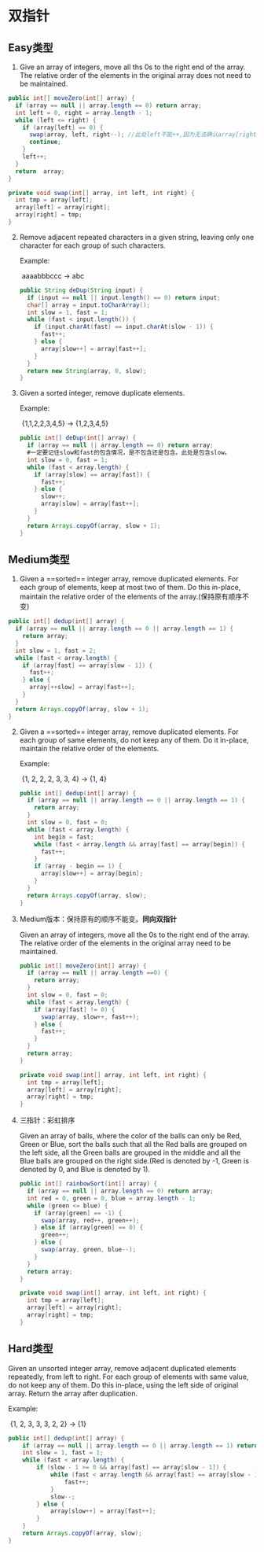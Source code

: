 # 双指针

## Easy类型

1. Give an array of integers, move all ths 0s to the right end of the array. The relative order of the elements in the original array does not need to be maintained.

```java
public int[] moveZero(int[] array) {
  if (array == null || array.length == 0) return array;
  int left = 0, right = array.length - 1;
  while (left <= right) {
    if (array[left] == 0) {
      swap(array, left, right--); //此处left不能++,因为无法确认array[right]是否为0.
      continue;
    }
    left++;
  }
  return  array;
}

private void swap(int[] array, int left, int right) {
  int tmp = array[left];
  array[left] = array[right];
  array[right] = tmp;
}
```

2. Remove adjacent repeated characters in a given string, leaving only one character for each group of such characters.

   Example:

   ​	aaaabbbccc -> abc

   ```java
   public String deDup(String input) {
     if (input == null || input.length() == 0) return input;
     char[] array = input.toCharArray();
     int slow = 1, fast = 1;
     while (fast < input.length()) {
       if (input.charAt(fast) == input.charAt(slow - 1)) {
         fast++;
       } else {
         array[slow++] = array[fast++];
       }
     }
     return new String(array, 0, slow);
   }
   ```

3. Given a sorted integer, remove duplicate elements.

   Example:

   ​	{1,1,2,2,3,4,5} -> {1,2,3,4,5}

   ```java
   public int[] deDup(int[] array) {
     if (array == null || array.length == 0) return array;
     #一定要记住slow和fast的包含情况，是不包含还是包含。此处是包含slow。
     int slow = 0, fast = 1;
     while (fast < array.length) {
       if (array[slow] == array[fast]) {
         fast++;
       } else {
         slow++;
         array[slow] = array[fast++];
       }
     }
     return Arrays.copyOf(array, slow + 1);
   }
   ```

## Medium类型

1. Given a ==sorted== integer array, remove duplicated elements. For each group of elements, keep at most two of them. Do this in-place, maintain the relative order of the elements of the array.(保持原有顺序不变)

```java
public int[] dedup(int[] array) {
  if (array == null || array.length == 0 || array.length == 1) {
    return array;
  }
  int slow = 1, fast = 2;
  while (fast < array.length) {
    if (array[fast] == array[slow - 1]) {
      fast++;
    } else {
      array[++slow] = array[fast++];
    }
  }
  return Arrays.copyOf(array, slow + 1);
}
```

2. Given a ==sorted== integer array, remove duplicated elements. For each group of same elements, do not keep any of them. Do it in-place, maintain the relative order of the elements.

   Example:

   ​	{1, 2, 2, 2, 3, 3, 4} -> {1, 4}

   ```java
   public int[] dedup(int[] array) {
     if (array == null || array.length == 0 || array.length == 1) {
       return array;
     }
     int slow = 0, fast = 0;
     while (fast < array.length) {
       int begin = fast;
       while (fast < array.length && array[fast] == array[begin]) {
         fast++;
       }
       if (array - begin == 1) {
         array[slow++] = array[begin];
       }
     }
     return Arrays.copyOf(array, slow);
   }
   ```

   

2. Medium版本：保持原有的顺序不能变。**同向双指针**

   Given an array of integers, move all the 0s to the right end of the array. The relative order of the elements in the original array need to be maintained.

   ```java
   public int[] moveZero(int[] array) {
     if (array == null || array.length ==0) {
       return array;
     }
     int slow = 0, fast = 0;
     while (fast < array.length) {
       if (array[fast] != 0) {
         swap(array, slow++, fast++);
       } else {
         fast++;
       }
     }
     return array;
   }
   
   private void swap(int[] array, int left, int right) {
     int tmp = array[left];
     array[left] = array[right];
     array[right] = tmp;
   }
   ```

3. 三指针：彩虹排序

   Given an array of balls, where the color of the balls can only be Red, Green or Blue, sort the balls such that all the Red balls are grouped on the left side, all the Green balls are grouped in the middle and all the Blue balls are grouped on the right side.(Red is denoted by -1, Green is denoted by 0, and Blue is denoted by 1).

   ```java
   public int[] rainbowSort(int[] array) {
     if (array == null || array.length == 0) return array;
     int red = 0, green = 0, blue = array.length - 1;
     while (green <= blue) {
       if (array[green] == -1) {
         swap(array, red++, green++);
       } else if (array[green] == 0) {
         green++;
       } else {
         swap(array, green, blue--);
       }
     }
     return array;
   }
   
   private void swap(int[] array, int left, int right) {
     int tmp = array[left];
     array[left] = array[right];
     array[right] = tmp;
   }
   ```

   

## Hard类型

Given an unsorted integer array, remove adjacent duplicated elements repeatedly, from left to right. For each group of elements with same value, do not keep any of them. Do this in-place, using the left side of original array. Return the array after duplication.

Example:

​	{1, 2, 3, 3, 3, 2, 2} -> {1}

```java
public int[] dedup(int[] array) {
    if (array == null || array.length == 0 || array.length == 1) return array;
    int slow = 1, fast = 1;
    while (fast < array.length) {
        if (slow - 1 >= 0 && array[fast] == array[slow - 1]) {
            while (fast < array.length && array[fast] == array[slow - 1]) {
                fast++;
            }
            slow--;
        } else {
            array[slow++] = array[fast++];
        }
    }
    return Arrays.copyOf(array, slow);
}
```

